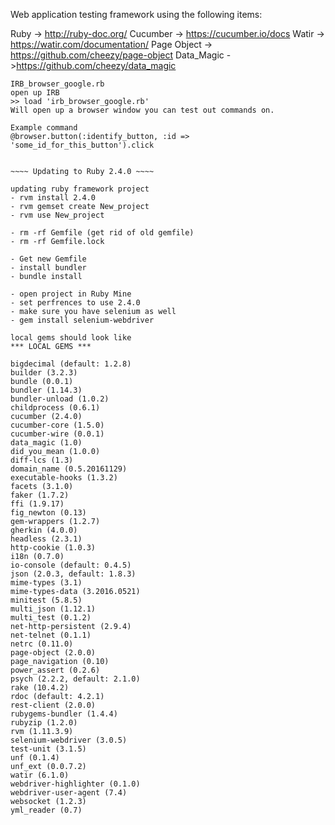 Web application testing framework using the following items: 

Ruby -> http://ruby-doc.org/
Cucumber -> https://cucumber.io/docs
Watir -> https://watir.com/documentation/
Page Object -> https://github.com/cheezy/page-object
Data_Magic ->https://github.com/cheezy/data_magic

~~~~ Debugging ~~~~
IRB_browser_google.rb 
open up IRB 
>> load 'irb_browser_google.rb' 
Will open up a browser window you can test out commands on. 

Example command 
@browser.button(:identify_button, :id => 'some_id_for_this_button').click


~~~~ Updating to Ruby 2.4.0 ~~~~

updating ruby framework project
- rvm install 2.4.0
- rvm gemset create New_project
- rvm use New_project

- rm -rf Gemfile (get rid of old gemfile)
- rm -rf Gemfile.lock

- Get new Gemfile
- install bundler
- bundle install

- open project in Ruby Mine
- set perfrences to use 2.4.0
- make sure you have selenium as well
- gem install selenium-webdriver

local gems should look like
*** LOCAL GEMS ***

bigdecimal (default: 1.2.8)
builder (3.2.3)
bundle (0.0.1)
bundler (1.14.3)
bundler-unload (1.0.2)
childprocess (0.6.1)
cucumber (2.4.0)
cucumber-core (1.5.0)
cucumber-wire (0.0.1)
data_magic (1.0)
did_you_mean (1.0.0)
diff-lcs (1.3)
domain_name (0.5.20161129)
executable-hooks (1.3.2)
facets (3.1.0)
faker (1.7.2)
ffi (1.9.17)
fig_newton (0.13)
gem-wrappers (1.2.7)
gherkin (4.0.0)
headless (2.3.1)
http-cookie (1.0.3)
i18n (0.7.0)
io-console (default: 0.4.5)
json (2.0.3, default: 1.8.3)
mime-types (3.1)
mime-types-data (3.2016.0521)
minitest (5.8.5)
multi_json (1.12.1)
multi_test (0.1.2)
net-http-persistent (2.9.4)
net-telnet (0.1.1)
netrc (0.11.0)
page-object (2.0.0)
page_navigation (0.10)
power_assert (0.2.6)
psych (2.2.2, default: 2.1.0)
rake (10.4.2)
rdoc (default: 4.2.1)
rest-client (2.0.0)
rubygems-bundler (1.4.4)
rubyzip (1.2.0)
rvm (1.11.3.9)
selenium-webdriver (3.0.5)
test-unit (3.1.5)
unf (0.1.4)
unf_ext (0.0.7.2)
watir (6.1.0)
webdriver-highlighter (0.1.0)
webdriver-user-agent (7.4)
websocket (1.2.3)
yml_reader (0.7)


